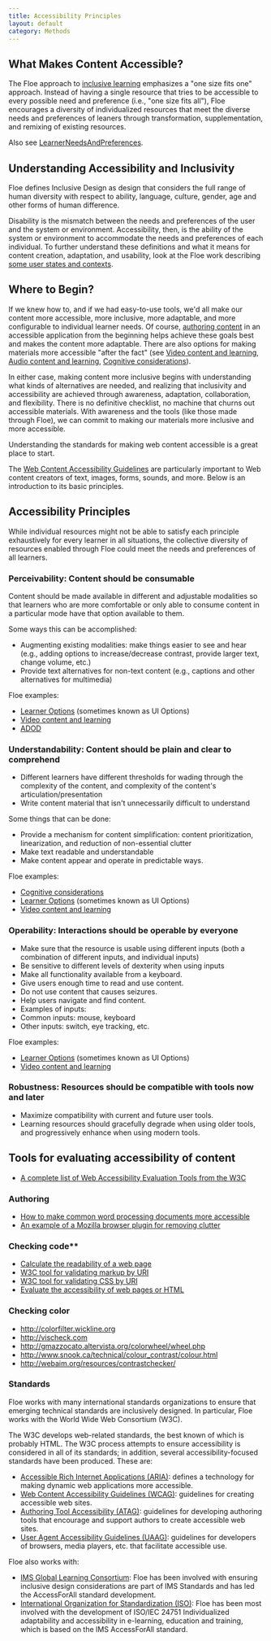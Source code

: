```yaml
---
title: Accessibility Principles
layout: default
category: Methods
---
```

## What Makes Content Accessible?</span>

The Floe approach to [inclusive learning](/InclusiveLearning.html) emphasizes a "one size fits one" approach. Instead of having a single resource that tries to be accessible to every possible need and preference (i.e., "one size fits all"), Floe encourages a diversity of individualized resources that meet the diverse needs and preferences of leaners through transformation, supplementation, and remixing of existing resources.

Also see [LearnerNeedsAndPreferences](/LearnerNeedsAndPreferences.html).

## Understanding Accessibility and Inclusivity</span>

Floe defines Inclusive Design as design that considers the full range of human diversity with respect to ability, language, culture, gender, age and other forms of human difference.

Disability is the mismatch between the needs and preferences of the user and the system or environment. Accessibility, then, is the ability of the system or environment to accommodate the needs and preferences of each individual. To further understand these definitions and what it means for content creation, adaptation, and usability, look at the Floe work describing <a class="link-external" rel="nofollow" href="http://wiki.fluidproject.org/display/fluid/%28Floe%29+User+states+and+contexts">some user states and contexts</a>.

## Where to Begin?

If we knew how to, and if we had easy-to-use tools, we'd all make our content more accessible, more inclusive, more adaptable, and more configurable to individual learner needs. Of course, [authoring content](/AuthoringOfContent.html) in an accessible application from the beginning helps achieve these goals best and makes the content more adaptable. There are also options for making materials more accessible "after the fact" (see [Video content and learning](/VideoContentAndLearning.html), [Audio content and learning](/AudioContentAndLearning.html), [Cognitive considerations](/Cognitive_considerations.html)).

In either case, making content more inclusive begins with understanding what kinds of alternatives are needed, and realizing that inclusivity and accessibility are achieved through awareness, adaptation, collaboration, and flexibility. There is no definitive checklist, no machine that churns out accessible materials. With awareness and the tools (like those made through Floe), we can commit to making our materials more inclusive and more accessible.

Understanding the standards for making web content accessible is a great place to start.

The <a class="link-external" rel="nofollow" href="http://www.w3.org/TR/WCAG20/">Web Content Accessibility Guidelines</a> are particularly important to Web content creators of text, images, forms, sounds, and more. Below is an introduction to its basic principles.

## Accessibility Principles

While individual resources might not be able to satisfy each principle exhaustively for every learner in all situations, the collective diversity of resources enabled through Floe could meet the needs and preferences of all learners. </p>

### Perceivability: Content should be consumable

Content should be made available in different and adjustable modalities so that learners who are more comfortable or only able to consume content in a particular mode have that option available to them.

Some ways this can be accomplished:

*  Augmenting existing modalities: make things easier to see and hear (e.g., adding options to increase/decrease contrast, provide larger text, change volume, etc.)
*  Provide text alternatives for non-text content (e.g., captions and other alternatives for multimedia)

Floe examples:
* <a class="link-external" rel="nofollow" href="http://build.fluidproject.org/infusion/demos/prefsFramework/">Learner Options</a>
(sometimes known as UI Options)
* [Video content and learning](/VideoContentAndLearning.html)
* <a class="link-external" rel="nofollow" href="http://adod.idrc.ocad.ca/">ADOD</a>

### Understandability: Content should be plain and clear to comprehend

*  Different learners have different thresholds for wading through the complexity of the content, and complexity of the content's articulation/presentation
*  Write content material that isn't unnecessarily difficult to understand

Some things that can be done:
*  Provide a mechanism for content simplification: content prioritization, linearization, and reduction of non-essential clutter
*  Make text readable and understandable
*  Make content appear and operate in predictable ways.

Floe examples:
* [Cognitive considerations](/CognitiveConsiderations.html)
* <a class="link-external" rel="nofollow" href="http://build.fluidproject.org/infusion/demos/prefsFramework/">Learner Options</a> (sometimes known as UI Options)
* [Video content and learning](/VideoContentAndLearning.html)

### Operability: Interactions should be operable by everyone

*  Make sure that the resource is usable using different inputs (both a combination of different inputs, and individual inputs)
*  Be sensitive to different levels of dexterity when using inputs
*  Make all functionality available from a keyboard.
*  Give users enough time to read and use content.
*  Do not use content that causes seizures.
*  Help users navigate and find content.
*  Examples of inputs:
  * Common inputs: mouse, keyboard
  * Other inputs: switch, eye tracking, etc.

Floe examples:
* <a class="link-external" rel="nofollow" href="http://build.fluidproject.org/infusion/demos/prefsFramework/">Learner Options</a> (sometimes known as UI Options)
* <a href="http://handbook.floeproject.org/index.php/Video_content_and_learning" title="Video content and learning">Video content and learning</a>

### Robustness: Resources should be compatible with tools now and later

* Maximize compatibility with current and future user tools.
* Learning resources should gracefully degrade when using older tools, and progressively enhance when using modern tools.

## Tools for evaluating accessibility of content

* <a class="link-external" rel="nofollow" href="http://www.w3.org/WAI/ER/tools/complete">A complete list of Web Accessibility Evaluation Tools from the W3C</a>

### Authoring
* <a class="link-external" rel="nofollow" href="http://adod.idrc.ocad.ca/">How to make common word processing documents more accessible</a>
* <a class="link-external" rel="nofollow" href="https://www.readability.com/addons">An example of a Mozilla browser plugin for removing clutter</a>

### Checking code**
* <a class="link-external" rel="nofollow" href="http://www.read-able.com/">Calculate the readability of a web page</a>
* <a class="link-external" rel="nofollow" href="http://validator.w3.org/">W3C tool for validating markup by URI</a>
* <a class="link-external" rel="nofollow" href="http://jigsaw.w3.org/css-validator/">W3C tool for validating CSS by URI</a>
* <a class="link-external" rel="nofollow" href="http://achecker.ca/">Evaluate the accessibility of web pages or HTML</a>


### Checking color
* <a class="external free" rel="nofollow" href="http://colorfilter.wickline.org">http://colorfilter.wickline.org</a>
* <a class="external free" rel="nofollow" href="http://vischeck.com">http://vischeck.com</a>
* <a class="external free" rel="nofollow" href="http://gmazzocato.altervista.org/colorwheel/wheel.php">http://gmazzocato.altervista.org/colorwheel/wheel.php</a>
* <a class="external free" rel="nofollow" href="http://www.snook.ca/technical/colour_contrast/colour.html">http://www.snook.ca/technical/colour_contrast/colour.html</a>
* <a class="external free" rel="nofollow" href="http://webaim.org/resources/contrastchecker/">http://webaim.org/resources/contrastchecker/</a>

### Standards

Floe works with many international standards organizations to ensure that emerging technical standards are inclusively designed. In particular, Floe works with the World Wide Web Consortium (W3C).

The W3C develops web-related standards, the best known of which is probably HTML. The W3C process attempts to ensure accessibility is considered in all of its standards; in addition, several accessibility-focused standards have been produced. These are:

* <a class="link-external" rel="nofollow" href="http://www.w3.org/WAI/intro/aria">Accessible Rich Internet Applications (ARIA)</a>: defines a technology for making dynamic web applications more accessible.
* <a class="link-external" rel="nofollow" href="http://www.w3.org/TR/WCAG20/">Web Content Accessibility Guidelines (WCAG)</a>: guidelines for creating accessible web sites.
* <a class="link-external" rel="nofollow" href="http://www.w3.org/TR/WAI-AUTOOLS/">Authoring Tool Accessibility (ATAG)</a>: guidelines for developing authoring tools that encourage and support authors to create accessible web sites.
* <a class="link-external" rel="nofollow" href="http://www.w3.org/WAI/intro/uaag.php">User Agent Accessibility Guidelines (UAAG)</a>: guidelines for developers of browsers, media players, etc. that facilitate accessible use.


Floe also works with:
* <a class="link-external" rel="nofollow" href="http://www.imsglobal.org/accessibility/">IMS Global Learning Consortium</a>: Floe has been involved with ensuring inclusive design considerations are part of IMS Standards and has led the AccessForAll standard development.
* <a class="link-external" rel="nofollow" href="http://www.iso.org/iso/catalogue_detail?csnumber=41521">International Organization for Standardization (ISO)</a>: Floe has been most involved with the development of ISO/IEC 24751 Individualized adaptability and accessibility in e-learning, education and training, which is based on the IMS AccessForAll standard.
